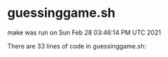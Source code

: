# guessinggame.sh

make was run on Sun Feb 28 03:46:14 PM UTC 2021

There are 33 lines of code in guessinggame.sh:
